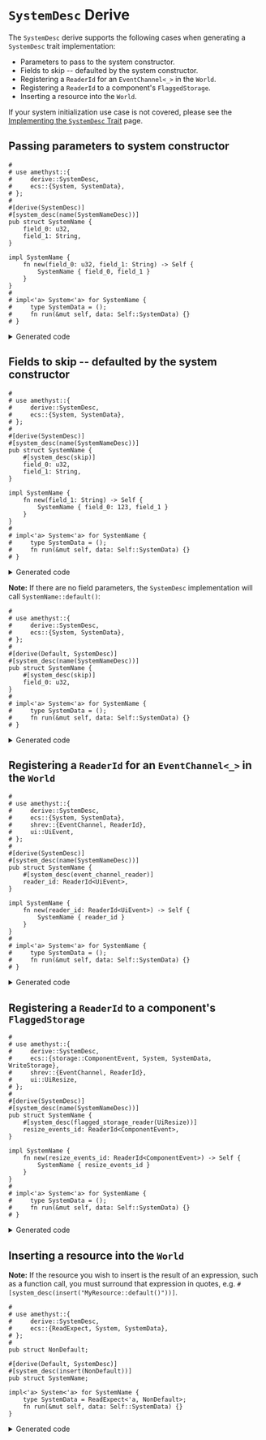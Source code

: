 # `SystemDesc` Derive

The `SystemDesc` derive supports the following cases when generating a `SystemDesc` trait implementation:

* Parameters to pass to the system constructor.
* Fields to skip -- defaulted by the system constructor.
* Registering a `ReaderId` for an `EventChannel<_>` in the `World`.
* Registering a `ReaderId` to a component's `FlaggedStorage`.
* Inserting a resource into the `World`.

If your system initialization use case is not covered, please see the
[Implementing the `SystemDesc` Trait] page.

## Passing parameters to system constructor

```rust,edition2018,no_run,noplaypen
#
# use amethyst::{
#     derive::SystemDesc,
#     ecs::{System, SystemData},
# };
#
#[derive(SystemDesc)]
#[system_desc(name(SystemNameDesc))]
pub struct SystemName {
    field_0: u32,
    field_1: String,
}

impl SystemName {
    fn new(field_0: u32, field_1: String) -> Self {
        SystemName { field_0, field_1 }
    }
}
#
# impl<'a> System<'a> for SystemName {
#     type SystemData = ();
#     fn run(&mut self, data: Self::SystemData) {}
# }
```

<details>
<summary>Generated code</summary>

```rust,edition2018,no_run,noplaypen
#
# use amethyst::{
#     derive::SystemDesc,
#     ecs::{System, SystemData},
# };
#
# pub struct SystemName {
#     field_0: u32,
#     field_1: String,
# }
#
# impl SystemName {
#     fn new(field_0: u32, field_1: String) -> Self {
#         SystemName { field_0, field_1 }
#     }
# }
#
# impl<'a> System<'a> for SystemName {
#     type SystemData = ();
#     fn run(&mut self, data: Self::SystemData) {}
# }
#
/// Builds a `SystemName`.
#[derive(Default, Debug)]
pub struct SystemNameDesc {
    field_0: u32,
    field_1: String,
}

impl SystemNameDesc {
    fn new(field_0: u32, field_1: String) -> Self {
        SystemNameDesc { field_0, field_1 }
    }
}

impl<'a, 'b> ::amethyst::core::SystemDesc<'a, 'b, SystemName> for SystemNameDesc {
    fn build(self, world: &mut ::amethyst::ecs::World) -> SystemName {
        <SystemName as ::amethyst::ecs::System<'_>>::SystemData::setup(world);

        SystemName::new(self.field_0, self.field_1)
    }
}
```

</details>

## Fields to skip -- defaulted by the system constructor

```rust,edition2018,no_run,noplaypen
#
# use amethyst::{
#     derive::SystemDesc,
#     ecs::{System, SystemData},
# };
#
#[derive(SystemDesc)]
#[system_desc(name(SystemNameDesc))]
pub struct SystemName {
    #[system_desc(skip)]
    field_0: u32,
    field_1: String,
}

impl SystemName {
    fn new(field_1: String) -> Self {
        SystemName { field_0: 123, field_1 }
    }
}
#
# impl<'a> System<'a> for SystemName {
#     type SystemData = ();
#     fn run(&mut self, data: Self::SystemData) {}
# }
```

<details>
<summary>Generated code</summary>

```rust,edition2018,no_run,noplaypen
#
# use amethyst::{
#     derive::SystemDesc,
#     ecs::{System, SystemData},
# };
#
# pub struct SystemName {
#     field_0: u32,
#     field_1: String,
# }
#
# impl SystemName {
#     fn new(field_1: String) -> Self {
#         SystemName { field_0: 123, field_1 }
#     }
# }
#
# impl<'a> System<'a> for SystemName {
#     type SystemData = ();
#     fn run(&mut self, data: Self::SystemData) {}
# }
#
/// Builds a `SystemName`.
#[derive(Default, Debug)]
pub struct SystemNameDesc {
    field_1: String,
}

impl SystemNameDesc {
    fn new(field_1: String) -> Self {
        SystemNameDesc { field_1 }
    }
}

impl<'a, 'b> ::amethyst::core::SystemDesc<'a, 'b, SystemName> for SystemNameDesc {
    fn build(self, world: &mut ::amethyst::ecs::World) -> SystemName {
        <SystemName as ::amethyst::ecs::System<'_>>::SystemData::setup(world);

        SystemName::new(self.field_1)
    }
}
```

</details>

**Note:** If there are no field parameters, the `SystemDesc` implementation
will call  `SystemName::default()`:

```rust,edition2018,no_run,noplaypen
#
# use amethyst::{
#     derive::SystemDesc,
#     ecs::{System, SystemData},
# };
#
#[derive(Default, SystemDesc)]
#[system_desc(name(SystemNameDesc))]
pub struct SystemName {
    #[system_desc(skip)]
    field_0: u32,
}
#
# impl<'a> System<'a> for SystemName {
#     type SystemData = ();
#     fn run(&mut self, data: Self::SystemData) {}
# }
```

<details>
<summary>Generated code</summary>

```rust,edition2018,no_run,noplaypen
#
# use amethyst::{
#     derive::SystemDesc,
#     ecs::{System, SystemData},
# };
#
# #[derive(Default)]
# pub struct SystemName {
#     field_0: u32,
# }
#
# impl<'a> System<'a> for SystemName {
#     type SystemData = ();
#     fn run(&mut self, data: Self::SystemData) {}
# }
#
/// Builds a `SystemName`.
#[derive(Debug)]
pub struct SystemNameDesc {}

impl Default for SystemNameDesc {
    fn default() -> Self {
        SystemNameDesc {}
    }
}

impl<'a, 'b> ::amethyst::core::SystemDesc<'a, 'b, SystemName> for SystemNameDesc {
    fn build(self, world: &mut ::amethyst::ecs::World) -> SystemName {
        <SystemName as ::amethyst::ecs::System<'_>>::SystemData::setup(world);

        SystemName::default()
    }
}
```

</details>

## Registering a `ReaderId` for an `EventChannel<_>` in the `World`

```rust,edition2018,no_run,noplaypen
#
# use amethyst::{
#     derive::SystemDesc,
#     ecs::{System, SystemData},
#     shrev::{EventChannel, ReaderId},
#     ui::UiEvent,
# };
#
#[derive(SystemDesc)]
#[system_desc(name(SystemNameDesc))]
pub struct SystemName {
    #[system_desc(event_channel_reader)]
    reader_id: ReaderId<UiEvent>,
}

impl SystemName {
    fn new(reader_id: ReaderId<UiEvent>) -> Self {
        SystemName { reader_id }
    }
}
#
# impl<'a> System<'a> for SystemName {
#     type SystemData = ();
#     fn run(&mut self, data: Self::SystemData) {}
# }
```

<details>
<summary>Generated code</summary>

```rust,edition2018,no_run,noplaypen
#
# use amethyst::{
#     derive::SystemDesc,
#     ecs::{System, SystemData},
#     shrev::{EventChannel, ReaderId},
#     ui::UiEvent,
# };
#
# pub struct SystemName {
#     reader_id: ReaderId<UiEvent>,
# }
#
# impl SystemName {
#     fn new(reader_id: ReaderId<UiEvent>) -> Self {
#         SystemName { reader_id }
#     }
# }
#
# impl<'a> System<'a> for SystemName {
#     type SystemData = ();
#     fn run(&mut self, data: Self::SystemData) {}
# }
#
/// Builds a `SystemName`.
#[derive(Debug)]
pub struct SystemNameDesc;

impl Default for SystemNameDesc {
    fn default() -> Self {
        SystemNameDesc {}
    }
}

impl<'a, 'b> ::amethyst::core::SystemDesc<'a, 'b, SystemName> for SystemNameDesc {
    fn build(self, world: &mut ::amethyst::ecs::World) -> SystemName {
        <SystemName as ::amethyst::ecs::System<'_>>::SystemData::setup(world);

        let reader_id = world
            .fetch_mut::<EventChannel<UiEvent>>()
            .register_reader();

        SystemName::new(reader_id)
    }
}
```

</details>

## Registering a `ReaderId` to a component's `FlaggedStorage`

```rust,edition2018,no_run,noplaypen
#
# use amethyst::{
#     derive::SystemDesc,
#     ecs::{storage::ComponentEvent, System, SystemData, WriteStorage},
#     shrev::{EventChannel, ReaderId},
#     ui::UiResize,
# };
#
#[derive(SystemDesc)]
#[system_desc(name(SystemNameDesc))]
pub struct SystemName {
    #[system_desc(flagged_storage_reader(UiResize))]
    resize_events_id: ReaderId<ComponentEvent>,
}

impl SystemName {
    fn new(resize_events_id: ReaderId<ComponentEvent>) -> Self {
        SystemName { resize_events_id }
    }
}
#
# impl<'a> System<'a> for SystemName {
#     type SystemData = ();
#     fn run(&mut self, data: Self::SystemData) {}
# }
```

<details>
<summary>Generated code</summary>

```rust,edition2018,no_run,noplaypen
#
# use amethyst::{
#     derive::SystemDesc,
#     ecs::{storage::ComponentEvent, System, SystemData, WriteStorage},
#     shrev::{EventChannel, ReaderId},
#     ui::UiResize,
# };
#
# pub struct SystemName {
#     resize_events_id: ReaderId<ComponentEvent>,
# }
#
# impl SystemName {
#     fn new(resize_events_id: ReaderId<ComponentEvent>) -> Self {
#         SystemName { resize_events_id }
#     }
# }
#
# impl<'a> System<'a> for SystemName {
#     type SystemData = ();
#     fn run(&mut self, data: Self::SystemData) {}
# }
#
/// Builds a `SystemName`.
#[derive(Debug)]
pub struct SystemNameDesc;

impl Default for SystemNameDesc {
    fn default() -> Self {
        SystemNameDesc {}
    }
}

impl<'a, 'b> ::amethyst::core::SystemDesc<'a, 'b, SystemName> for SystemNameDesc {
    fn build(self, world: &mut ::amethyst::ecs::World) -> SystemName {
        <SystemName as ::amethyst::ecs::System<'_>>::SystemData::setup(world);

        let resize_events_id = WriteStorage::<UiResize>::fetch(&world)
                            .register_reader();

        SystemName::new(resize_events_id)
    }
}
```

</details>

## Inserting a resource into the `World`

**Note:** If the resource you wish to insert is the result of an expression,
such as a function call, you must surround that expression in quotes, e.g.
`#[system_desc(insert("MyResource::default()"))]`.

```rust,edition2018,no_run,noplaypen
#
# use amethyst::{
#     derive::SystemDesc,
#     ecs::{ReadExpect, System, SystemData},
# };
#
pub struct NonDefault;

#[derive(Default, SystemDesc)]
#[system_desc(insert(NonDefault))]
pub struct SystemName;

impl<'a> System<'a> for SystemName {
    type SystemData = ReadExpect<'a, NonDefault>;
    fn run(&mut self, data: Self::SystemData) {}
}
```

<details>
<summary>Generated code</summary>

```rust,edition2018,no_run,noplaypen
#
# use amethyst::{
#     derive::SystemDesc,
#     ecs::{ReadExpect, System, SystemData},
# };
#
# pub struct NonDefault;
#
# #[derive(Default)]
# pub struct SystemName;
#
# impl<'a> System<'a> for SystemName {
#     type SystemData = ReadExpect<'a, NonDefault>;
#     fn run(&mut self, data: Self::SystemData) {}
# }
#
/// Builds a `SystemName`.
#[derive(Debug)]
pub struct SystemNameDesc;

impl Default for SystemNameDesc {
    fn default() -> Self {
        SystemNameDesc {}
    }
}

impl<'a, 'b> ::amethyst::core::SystemDesc<'a, 'b, SystemName> for SystemNameDesc {
    fn build(self, world: &mut ::amethyst::ecs::World) -> SystemName {
        <SystemName as ::amethyst::ecs::System<'_>>::SystemData::setup(world);

        world.insert(NonDefault);

        SystemName::default()
    }
}
```

[Implementing the `SystemDesc` Trait]: ./implementing_the_system_desc_trait.html
